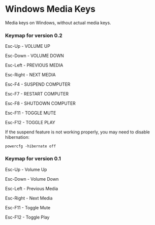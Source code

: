 # Windows Media Keys
Media keys on Windows, without actual media keys.


### Keymap for version 0.2
Esc-Up - VOLUME UP

Esc-Down - VOLUME DOWN

Esc-Left - PREVIOUS MEDIA

Esc-Right - NEXT MEDIA

Esc-F4 - SUSPEND COMPUTER

Esc-F7 - RESTART COMPUTER

Esc-F8 - SHUTDOWN COMPUTER

Esc-F11 - TOGGLE MUTE

Esc-F12 - TOGGLE PLAY

If the suspend feature is not working properly, you
may need to disable hibernation:

`powercfg -hibernate off`


### Keymap for version 0.1
Esc-Up - Volume Up

Esc-Down - Volume Down

Esc-Left - Previous Media

Esc-Right - Next Media

Esc-F11 - Toggle Mute

Esc-F12 - Toggle Play
